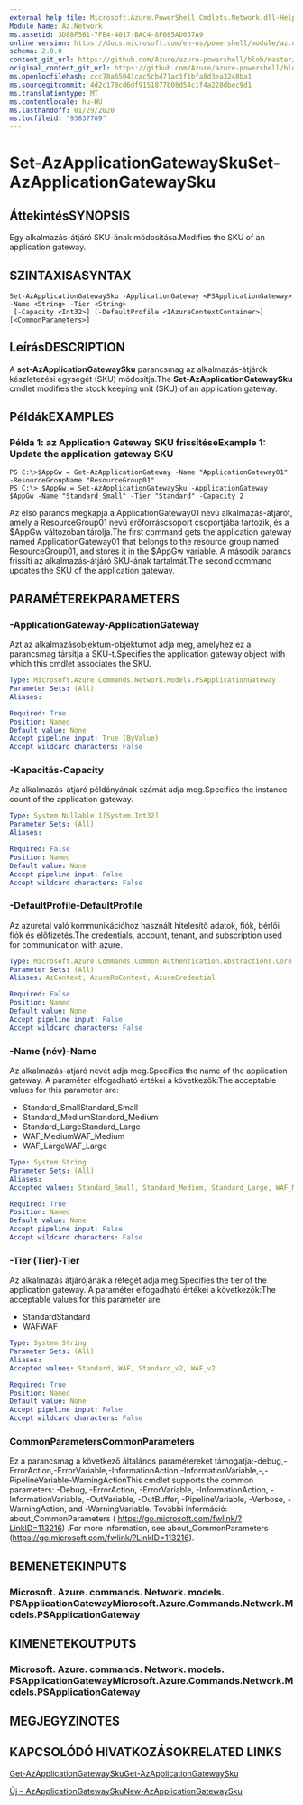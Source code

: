 ```yaml
---
external help file: Microsoft.Azure.PowerShell.Cmdlets.Network.dll-Help.xml
Module Name: Az.Network
ms.assetid: 3D88F561-7FE4-4017-BAC4-8F085AD037A9
online version: https://docs.microsoft.com/en-us/powershell/module/az.network/set-azapplicationgatewaysku
schema: 2.0.0
content_git_url: https://github.com/Azure/azure-powershell/blob/master/src/Network/Network/help/Set-AzApplicationGatewaySku.md
original_content_git_url: https://github.com/Azure/azure-powershell/blob/master/src/Network/Network/help/Set-AzApplicationGatewaySku.md
ms.openlocfilehash: ccc78a65041cac5cb471ac1f1bfa8d3ea3248ba1
ms.sourcegitcommit: 4d2c178cd6df9151877b08d54c1f4a228dbec9d1
ms.translationtype: MT
ms.contentlocale: hu-HU
ms.lasthandoff: 01/29/2020
ms.locfileid: "93837789"
---
```

# <span data-ttu-id="86417-101">Set-AzApplicationGatewaySku</span><span class="sxs-lookup"><span data-stu-id="86417-101">Set-AzApplicationGatewaySku</span></span>

## <span data-ttu-id="86417-102">Áttekintés</span><span class="sxs-lookup"><span data-stu-id="86417-102">SYNOPSIS</span></span>
<span data-ttu-id="86417-103">Egy alkalmazás-átjáró SKU-ának módosítása.</span><span class="sxs-lookup"><span data-stu-id="86417-103">Modifies the SKU of an application gateway.</span></span>

## <span data-ttu-id="86417-104">SZINTAXISA</span><span class="sxs-lookup"><span data-stu-id="86417-104">SYNTAX</span></span>

```
Set-AzApplicationGatewaySku -ApplicationGateway <PSApplicationGateway> -Name <String> -Tier <String>
 [-Capacity <Int32>] [-DefaultProfile <IAzureContextContainer>] [<CommonParameters>]
```

## <span data-ttu-id="86417-105">Leírás</span><span class="sxs-lookup"><span data-stu-id="86417-105">DESCRIPTION</span></span>
<span data-ttu-id="86417-106">A **set-AzApplicationGatewaySku** parancsmag az alkalmazás-átjárók készletezési egységét (SKU) módosítja.</span><span class="sxs-lookup"><span data-stu-id="86417-106">The **Set-AzApplicationGatewaySku** cmdlet modifies the stock keeping unit (SKU) of an application gateway.</span></span>

## <span data-ttu-id="86417-107">Példák</span><span class="sxs-lookup"><span data-stu-id="86417-107">EXAMPLES</span></span>

### <span data-ttu-id="86417-108">Példa 1: az Application Gateway SKU frissítése</span><span class="sxs-lookup"><span data-stu-id="86417-108">Example 1: Update the application gateway SKU</span></span>
```
PS C:\>$AppGw = Get-AzApplicationGateway -Name "ApplicationGateway01" -ResourceGroupName "ResourceGroup01"
PS C:\> $AppGw = Set-AzApplicationGatewaySku -ApplicationGateway $AppGw -Name "Standard_Small" -Tier "Standard" -Capacity 2
```

<span data-ttu-id="86417-109">Az első parancs megkapja a ApplicationGateway01 nevű alkalmazás-átjárót, amely a ResourceGroup01 nevű erőforráscsoport csoportjába tartozik, és a $AppGw változóban tárolja.</span><span class="sxs-lookup"><span data-stu-id="86417-109">The first command gets the application gateway named ApplicationGateway01 that belongs to the resource group named ResourceGroup01, and stores it in the $AppGw variable.</span></span>
<span data-ttu-id="86417-110">A második parancs frissíti az alkalmazás-átjáró SKU-ának tartalmát.</span><span class="sxs-lookup"><span data-stu-id="86417-110">The second command updates the SKU of the application gateway.</span></span>

## <span data-ttu-id="86417-111">PARAMÉTEREK</span><span class="sxs-lookup"><span data-stu-id="86417-111">PARAMETERS</span></span>

### <span data-ttu-id="86417-112">-ApplicationGateway</span><span class="sxs-lookup"><span data-stu-id="86417-112">-ApplicationGateway</span></span>
<span data-ttu-id="86417-113">Azt az alkalmazásobjektum-objektumot adja meg, amelyhez ez a parancsmag társítja a SKU-t.</span><span class="sxs-lookup"><span data-stu-id="86417-113">Specifies the application gateway object with which this cmdlet associates the SKU.</span></span>

```yaml
Type: Microsoft.Azure.Commands.Network.Models.PSApplicationGateway
Parameter Sets: (All)
Aliases:

Required: True
Position: Named
Default value: None
Accept pipeline input: True (ByValue)
Accept wildcard characters: False
```

### <span data-ttu-id="86417-114">-Kapacitás</span><span class="sxs-lookup"><span data-stu-id="86417-114">-Capacity</span></span>
<span data-ttu-id="86417-115">Az alkalmazás-átjáró példányának számát adja meg.</span><span class="sxs-lookup"><span data-stu-id="86417-115">Specifies the instance count of the application gateway.</span></span>

```yaml
Type: System.Nullable`1[System.Int32]
Parameter Sets: (All)
Aliases:

Required: False
Position: Named
Default value: None
Accept pipeline input: False
Accept wildcard characters: False
```

### <span data-ttu-id="86417-116">-DefaultProfile</span><span class="sxs-lookup"><span data-stu-id="86417-116">-DefaultProfile</span></span>
<span data-ttu-id="86417-117">Az azuretal való kommunikációhoz használt hitelesítő adatok, fiók, bérlői fiók és előfizetés.</span><span class="sxs-lookup"><span data-stu-id="86417-117">The credentials, account, tenant, and subscription used for communication with azure.</span></span>

```yaml
Type: Microsoft.Azure.Commands.Common.Authentication.Abstractions.Core.IAzureContextContainer
Parameter Sets: (All)
Aliases: AzContext, AzureRmContext, AzureCredential

Required: False
Position: Named
Default value: None
Accept pipeline input: False
Accept wildcard characters: False
```

### <span data-ttu-id="86417-118">-Name (név)</span><span class="sxs-lookup"><span data-stu-id="86417-118">-Name</span></span>
<span data-ttu-id="86417-119">Az alkalmazás-átjáró nevét adja meg.</span><span class="sxs-lookup"><span data-stu-id="86417-119">Specifies the name of the application gateway.</span></span>
<span data-ttu-id="86417-120">A paraméter elfogadható értékei a következők:</span><span class="sxs-lookup"><span data-stu-id="86417-120">The acceptable values for this parameter are:</span></span>
- <span data-ttu-id="86417-121">Standard_Small</span><span class="sxs-lookup"><span data-stu-id="86417-121">Standard_Small</span></span>
- <span data-ttu-id="86417-122">Standard_Medium</span><span class="sxs-lookup"><span data-stu-id="86417-122">Standard_Medium</span></span>
- <span data-ttu-id="86417-123">Standard_Large</span><span class="sxs-lookup"><span data-stu-id="86417-123">Standard_Large</span></span>
- <span data-ttu-id="86417-124">WAF_Medium</span><span class="sxs-lookup"><span data-stu-id="86417-124">WAF_Medium</span></span>
- <span data-ttu-id="86417-125">WAF_Large</span><span class="sxs-lookup"><span data-stu-id="86417-125">WAF_Large</span></span>

```yaml
Type: System.String
Parameter Sets: (All)
Aliases:
Accepted values: Standard_Small, Standard_Medium, Standard_Large, WAF_Medium, WAF_Large, Standard_v2, WAF_v2

Required: True
Position: Named
Default value: None
Accept pipeline input: False
Accept wildcard characters: False
```

### <span data-ttu-id="86417-126">-Tier (Tier)</span><span class="sxs-lookup"><span data-stu-id="86417-126">-Tier</span></span>
<span data-ttu-id="86417-127">Az alkalmazás átjárójának a rétegét adja meg.</span><span class="sxs-lookup"><span data-stu-id="86417-127">Specifies the tier of the application gateway.</span></span>
<span data-ttu-id="86417-128">A paraméter elfogadható értékei a következők:</span><span class="sxs-lookup"><span data-stu-id="86417-128">The acceptable values for this parameter are:</span></span>
- <span data-ttu-id="86417-129">Standard</span><span class="sxs-lookup"><span data-stu-id="86417-129">Standard</span></span>
- <span data-ttu-id="86417-130">WAF</span><span class="sxs-lookup"><span data-stu-id="86417-130">WAF</span></span>

```yaml
Type: System.String
Parameter Sets: (All)
Aliases:
Accepted values: Standard, WAF, Standard_v2, WAF_v2

Required: True
Position: Named
Default value: None
Accept pipeline input: False
Accept wildcard characters: False
```

### <span data-ttu-id="86417-131">CommonParameters</span><span class="sxs-lookup"><span data-stu-id="86417-131">CommonParameters</span></span>
<span data-ttu-id="86417-132">Ez a parancsmag a következő általános paramétereket támogatja:-debug,-ErrorAction,-ErrorVariable,-InformationAction,-InformationVariable,-,-PipelineVariable-WarningAction</span><span class="sxs-lookup"><span data-stu-id="86417-132">This cmdlet supports the common parameters: -Debug, -ErrorAction, -ErrorVariable, -InformationAction, -InformationVariable, -OutVariable, -OutBuffer, -PipelineVariable, -Verbose, -WarningAction, and -WarningVariable.</span></span> <span data-ttu-id="86417-133">További információ: about_CommonParameters ( https://go.microsoft.com/fwlink/?LinkID=113216) .</span><span class="sxs-lookup"><span data-stu-id="86417-133">For more information, see about_CommonParameters (https://go.microsoft.com/fwlink/?LinkID=113216).</span></span>

## <span data-ttu-id="86417-134">BEMENETEK</span><span class="sxs-lookup"><span data-stu-id="86417-134">INPUTS</span></span>

### <span data-ttu-id="86417-135">Microsoft. Azure. commands. Network. models. PSApplicationGateway</span><span class="sxs-lookup"><span data-stu-id="86417-135">Microsoft.Azure.Commands.Network.Models.PSApplicationGateway</span></span>

## <span data-ttu-id="86417-136">KIMENETEK</span><span class="sxs-lookup"><span data-stu-id="86417-136">OUTPUTS</span></span>

### <span data-ttu-id="86417-137">Microsoft. Azure. commands. Network. models. PSApplicationGateway</span><span class="sxs-lookup"><span data-stu-id="86417-137">Microsoft.Azure.Commands.Network.Models.PSApplicationGateway</span></span>

## <span data-ttu-id="86417-138">MEGJEGYZI</span><span class="sxs-lookup"><span data-stu-id="86417-138">NOTES</span></span>

## <span data-ttu-id="86417-139">KAPCSOLÓDÓ HIVATKOZÁSOK</span><span class="sxs-lookup"><span data-stu-id="86417-139">RELATED LINKS</span></span>

[<span data-ttu-id="86417-140">Get-AzApplicationGatewaySku</span><span class="sxs-lookup"><span data-stu-id="86417-140">Get-AzApplicationGatewaySku</span></span>](./Get-AzApplicationGatewaySku.md)

[<span data-ttu-id="86417-141">Új – AzApplicationGatewaySku</span><span class="sxs-lookup"><span data-stu-id="86417-141">New-AzApplicationGatewaySku</span></span>](./New-AzApplicationGatewaySku.md)


